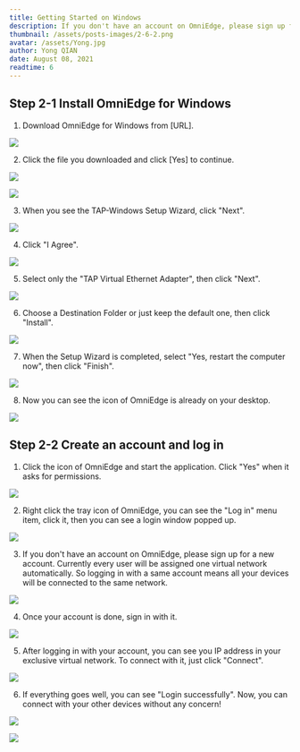 ```yaml
---
title: Getting Started on Windows
description: If you don't have an account on OmniEdge, please sign up for a new account. Currently every user will be assigned one virtual network automatically. So logging in with a same account means all your devices will be connected to the same network.
thumbnail: /assets/posts-images/2-6-2.png
avatar: /assets/Yong.jpg
author: Yong QIAN
date: August 08, 2021
readtime: 6
---
```


## Step 2-1 Install OmniEdge for Windows

1. Download OmniEdge for Windows from [URL].

![](/assets/posts-images/1-1.png)

2. Click the file you downloaded and click [Yes] to continue.

![](/assets/posts-images/1-2-1.png)

![](/assets/posts-images/1-2-2.png)

3. When you see the TAP-Windows Setup Wizard, click "Next".

![](/assets/posts-images/1-3.png)

4. Click "I Agree".

![](/assets/posts-images/1-4.png)

5. Select only the "TAP Virtual Ethernet Adapter", then click "Next".

![](/assets/posts-images/1-5.png)

6. Choose a Destination Folder or just keep the default one, then click "Install".

![](/assets/posts-images/1-6.png)

7. When the Setup Wizard is completed, select "Yes, restart the computer now", then click "Finish".

![](/assets/posts-images/1-7.png)

8. Now you can see the icon of OmniEdge is already on your desktop.

![](/assets/posts-images/1-8.png)

## Step 2-2  Create an account and log in

1. Click the icon of OmniEdge and start the application. Click "Yes" when it asks for permissions.

![](/assets/posts-images/2-1.png)

2. Right click the tray icon of OmniEdge, you can see the "Log in" menu item, click it, then you can see a login window popped up. 

![](/assets/posts-images/2-2.png)

3. If you don't have an account on OmniEdge, please sign up for a new account. Currently every user will be assigned one virtual network automatically. So logging in with a same account means all your devices will be connected to the same network.

![](/assets/posts-images/2-3.png)

4. Once your account is done, sign in with it.

![](/assets/posts-images/2-4.png)

5. After logging in with your account, you can see you IP address in your exclusive virtual network. To connect with it, just click "Connect". 

![](/assets/posts-images/2-5.png)

6. If everything goes well, you can see "Login successfully". Now, you can connect with your other devices without any concern!

![](/assets/posts-images/2-6-1.png)

![](/assets/posts-images/2-6-2.png)
